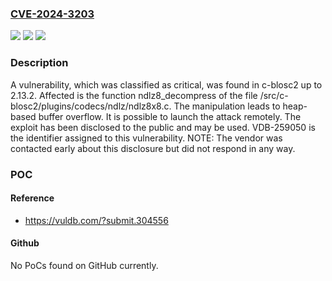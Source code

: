 ### [CVE-2024-3203](https://cve.mitre.org/cgi-bin/cvename.cgi?name=CVE-2024-3203)
![](https://img.shields.io/static/v1?label=Product&message=c-blosc2&color=blue)
![](https://img.shields.io/static/v1?label=Version&message=%3D%202.13.0%20&color=brighgreen)
![](https://img.shields.io/static/v1?label=Vulnerability&message=CWE-122%20Heap-based%20Buffer%20Overflow&color=brighgreen)

### Description

A vulnerability, which was classified as critical, was found in c-blosc2 up to 2.13.2. Affected is the function ndlz8_decompress of the file /src/c-blosc2/plugins/codecs/ndlz/ndlz8x8.c. The manipulation leads to heap-based buffer overflow. It is possible to launch the attack remotely. The exploit has been disclosed to the public and may be used. VDB-259050 is the identifier assigned to this vulnerability. NOTE: The vendor was contacted early about this disclosure but did not respond in any way.

### POC

#### Reference
- https://vuldb.com/?submit.304556

#### Github
No PoCs found on GitHub currently.

